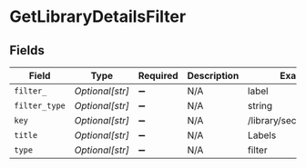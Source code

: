 # GetLibraryDetailsFilter


## Fields

| Field                     | Type                      | Required                  | Description               | Example                   |
| ------------------------- | ------------------------- | ------------------------- | ------------------------- | ------------------------- |
| `filter_`                 | *Optional[str]*           | :heavy_minus_sign:        | N/A                       | label                     |
| `filter_type`             | *Optional[str]*           | :heavy_minus_sign:        | N/A                       | string                    |
| `key`                     | *Optional[str]*           | :heavy_minus_sign:        | N/A                       | /library/sections/1/label |
| `title`                   | *Optional[str]*           | :heavy_minus_sign:        | N/A                       | Labels                    |
| `type`                    | *Optional[str]*           | :heavy_minus_sign:        | N/A                       | filter                    |